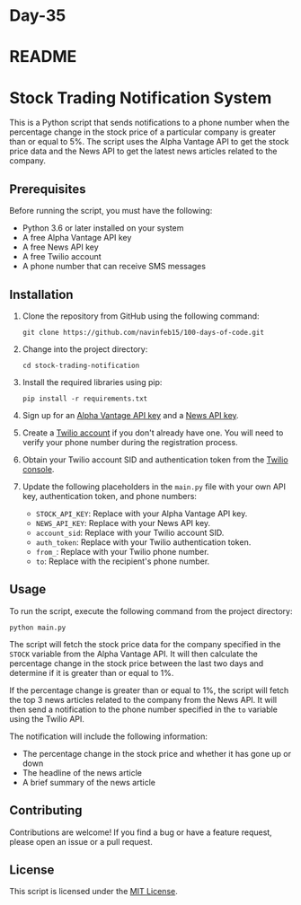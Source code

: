 # Day-35
# README

# Stock Trading  Notification System

This is a  Python script  that sends notifications to a phone number when the percentage change in the  stock price  of a particular company is greater than or equal to 5%. The script uses the  Alpha Vantage API  to get the  stock price data  and the  News API  to get the latest  news articles  related to the company.

## Prerequisites

Before running the script, you must have the following:

-   Python 3.6 or later installed on your system
-   A free Alpha  Vantage API  key
-   A free News API key
-   A free  Twilio account
-   A phone number that can receive SMS messages

## Installation

1.  Clone the repository from  GitHub  using the following command:
  
	```
	git clone https://github.com/navinfeb15/100-days-of-code.git
	```
    
2.  Change into the project directory:
       ```
    cd stock-trading-notification
	   ```
    
3.  Install the required libraries using pip:
    
    ```
    pip install -r requirements.txt
    ```
    
    
    
4.  Sign up for an  [Alpha Vantage API key](https://www.alphavantage.co/support/#api-key)  and a  [News API key](https://newsapi.org/register).
    
5.  Create a  [Twilio account](https://www.twilio.com/try-twilio)  if you don't already have one. You will need to verify your  phone number  during the registration process.
    
6.  Obtain your  Twilio account SID  and  authentication token  from the  [Twilio console](https://www.twilio.com/console).
    
7.  Update the following placeholders in the  `main.py`  file with your own  API key, authentication token, and phone numbers:
    
    -   `STOCK_API_KEY`: Replace with your  Alpha  Vantage API key.
    -   `NEWS_API_KEY`: Replace with your  News API key.
    -   `account_sid`: Replace with your Twilio account SID.
    -   `auth_token`: Replace with your  Twilio authentication  token.
    -   `from_`: Replace with your  Twilio phone  number.
    -   `to`: Replace with the recipient's phone number.

## Usage

To run the script, execute the following command from the  project directory:

```
python main.py
```

The script will fetch the stock price data for the company specified in the  `STOCK`  variable from the  Alpha Vantage  API. It will then calculate the  percentage change  in the stock price between the last two days and determine if it is greater than or equal to 1%.

If the percentage change is greater than or equal to 1%, the script will fetch the top 3 news articles related to the company from the News API. It will then send a notification to the phone number specified in the  `to`  variable using the  Twilio API.

The notification will include the following information:

-   The percentage change in the stock price and whether it has gone up or down
-   The headline of the  news article
-   A brief summary of the news article

## Contributing

Contributions are welcome! If you find a bug or have a  feature request, please open an issue or a pull request.
## License

This script is licensed under the [MIT License](https://opensource.org/licenses/MIT).